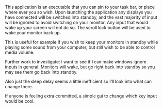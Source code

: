 This application is an executable that you can pin to your task bar, or place where ever you so wish. 
Upon launching the application any displays you have connected will be switched into standby, and the vast majority of input will be ignored to avoid switching on your monitor. 
Any input that would wake up your screen will not do so. The scroll lock button will be used to wake your monitor back up.

This is useful for example if you wish to keep your monitors in standby while playing some sound from your computer, but still wish to be able to control media volume. 

Further work to investigate:
I want to see if I can make windows ignore inputs in general. Monitors will wake, but go right back into standby so you may see them go back into standby.

Also just the sleep delay seems a little inefficient so I'll look into what can change there.

If anyone is feeling extra committed, a simple gui to change which key input would be cool. 
